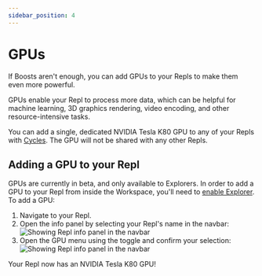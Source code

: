 ```yaml
---
sidebar_position: 4
---
```


# GPUs

If Boosts aren't enough, you can add GPUs to your Repls to make them even more powerful.

GPUs enable your Repl to process more data, which can be helpful for machine learning, 3D graphics rendering, video encoding, and other resource-intensive tasks.

You can add a single, dedicated NVIDIA Tesla K80 GPU to any of your Repls with [Cycles](/cycles/about-cycles). The GPU will not be shared with any other Repls.

## Adding a GPU to your Repl

GPUs are currently in beta, and only available to Explorers. In order to add a GPU to your Repl from inside the Workspace, you'll need to [enable Explorer](/getting-started/faq#how-do-i-turn-on-explorer). To add a GPU:

1. Navigate to your Repl.
2. Open the info panel by selecting your Repl's name in the navbar:
   ![Showing Repl info panel in the navbar](https://replit-docs-images.util.repl.co/images/power-ups/repl-information-page.png)
3. Open the GPU menu using the toggle and confirm your selection:
   ![Showing Repl info panel in the navbar](https://replit-docs-images.util.repl.co/images/power-ups/gpu-activate.png)

Your Repl now has an NVIDIA Tesla K80 GPU!
